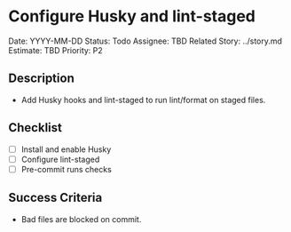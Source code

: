 # Configure Husky and lint-staged

Date: YYYY-MM-DD
Status: Todo
Assignee: TBD
Related Story: ../story.md
Estimate: TBD
Priority: P2

## Description

- Add Husky hooks and lint-staged to run lint/format on staged files.

## Checklist

- [ ] Install and enable Husky
- [ ] Configure lint-staged
- [ ] Pre-commit runs checks

## Success Criteria

- Bad files are blocked on commit.
